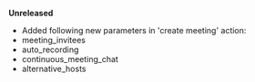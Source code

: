 **Unreleased**
* Added following new parameters in 'create meeting' action:
* meeting_invitees
* auto_recording
* continuous_meeting_chat
* alternative_hosts